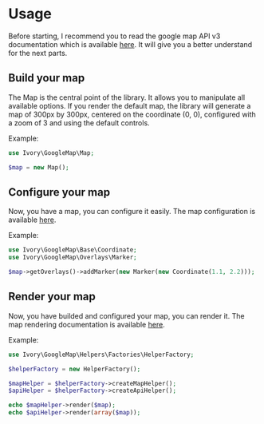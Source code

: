 # Usage

Before starting, I recommend you to read the google map API v3 documentation which is available
[here](http://code.google.com/apis/maps/documentation/javascript/reference.html). It will give you a better understand
for the next parts.

## Build your map

The Map is the central point of the library. It allows you to manipulate all available options. If you render the
default map, the library will generate a map of 300px by 300px, centered on the coordinate (0, 0), configured with a
zoom of 3 and using the default controls.

Example:

``` php
use Ivory\GoogleMap\Map;

$map = new Map();
```

## Configure your map

Now, you have a map, you can configure it easily. The map configuration is available [here](/doc/map.md).

Example:

``` php
use Ivory\GoogleMap\Base\Coordinate;
use Ivory\GoogleMap\Overlays\Marker;

$map->getOverlays()->addMarker(new Marker(new Coordinate(1.1, 2.2)));
```

## Render your map

Now, you have builded and configured your map, you can render it. The map rendering documentation is available
[here](/doc/helpers/rendering.md).

Example:

``` php
use Ivory\GoogleMap\Helpers\Factories\HelperFactory;

$helperFactory = new HelperFactory();

$mapHelper = $helperFactory->createMapHelper();
$apiHelper = $helperFactory->createApiHelper();

echo $mapHelper->render($map);
echo $apiHelper->render(array($map));
```
